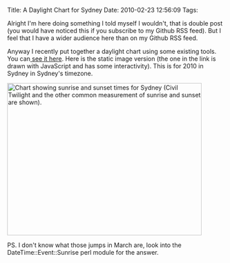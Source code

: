 Title: A Daylight Chart for Sydney
Date: 2010-02-23 12:56:09
Tags: 

Alright I'm here doing something I told myself I wouldn't, that is double post (you would have noticed this if you subscribe to my Github RSS feed). But I feel that I have a wider audience here than on my Github RSS feed.

Anyway I recently put together a daylight chart using some existing tools. You can<a href="http://www.cse.unsw.edu.au/~amha119/daylight_chart/graph.html"> see it here</a>. Here is the static image version (the one in the link is drawn with JavaScript and has some interactivity). This is for 2010 in Sydney in Sydney's timezone.

<a href="/blog/attachments/2010/02/sydney_2010_daylightchart.png"><img class="aligncenter size-full wp-image-1054" title="sydney_2010_daylightchart" src="/blog/attachments/2010/02/sydney_2010_daylightchart.png" alt="Chart showing sunrise and sunset times for Sydney (Civil Twilight and the other common measurement of sunrise and sunset are shown)." width="450" height="353" /></a>

PS. I don't know what those jumps in March are, look into the DateTime::Event::Sunrise perl module for the answer.